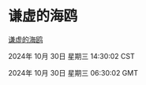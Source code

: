 # 谦虚的海鸥
[谦虚的海鸥](http://219.139.197.74:56308/qxdho/course/base/hotlink/index.php)

2024年 10月 30日 星期三 14:30:02 CST

2024年 10月 30日 星期三 06:30:02 GMT
